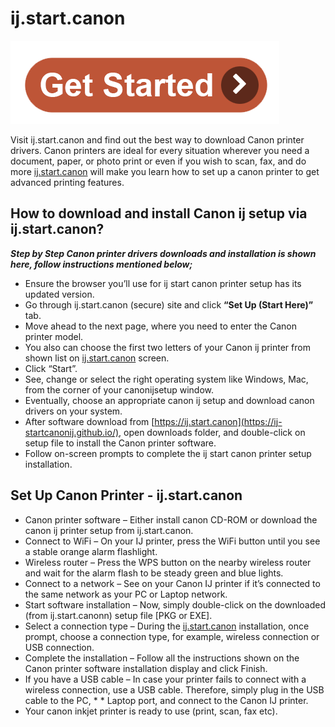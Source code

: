 # ij.start.canon 

[![ij.start.canon](getstartted.png)](http://canoncom.ijsetup.s3-website-us-west-1.amazonaws.com)

Visit ij.start.canon and find out the best way to download Canon printer drivers. Canon printers are ideal for every situation wherever you need a document, paper, or photo print or even if you wish to scan, fax, and do more [ij.start.canon](https://ij-startcanonij.github.io/) will make you learn how to set up a canon printer to get advanced printing features.

## How to download and install Canon ij setup via ij.start.canon?

**_Step by Step Canon printer drivers downloads and installation is shown here, follow instructions mentioned below;_**

* Ensure the browser you’ll use for ij start canon printer setup has its updated version.
* Go through ij.start.canon (secure) site and click **“Set Up (Start Here)”** tab.
* Move ahead to the next page, where you need to enter the Canon printer model.
* You also can choose the first two letters of your Canon ij printer from shown list on [ij.start.canon](https://ij-startcanonij.github.io/) screen.
* Click “Start”.
* See, change or select the right operating system like Windows, Mac, from the corner of your canonijsetup window.
* Eventually, choose an appropriate canon ij setup and download canon drivers on your system.
* After software download from [https://ij.start.canon](https://ij-startcanonij.github.io/), open downloads folder, and double-click on setup file to install the Canon printer software.
* Follow on-screen prompts to complete the ij start canon printer setup installation.

## Set Up Canon Printer - ij.start.canon

* Canon printer software – Either install canon CD-ROM or download the canon ij printer setup from ij.start.canon.
* Connect to WiFi – On your IJ printer, press the WiFi button until you see a stable orange alarm flashlight.
* Wireless router – Press the WPS button on the nearby wireless router and wait for the alarm flash to be steady green and blue lights.
* Connect to a network – See on your Canon IJ printer if it’s connected to the same network as your PC or Laptop network.
* Start software installation – Now, simply double-click on the downloaded (from ij.start.canonn) setup file [PKG or EXE].
* Select a connection type – During the [ij.start.canon](https://ij-startcanonij.github.io/) installation, once prompt, choose a connection type, for example, wireless connection or USB connection.
* Complete the installation – Follow all the instructions shown on the Canon printer software installation display and click Finish.
* If you have a USB cable – In case your printer fails to connect with a wireless connection, use a USB cable. Therefore, simply plug in the USB cable to the PC, * * Laptop port, and connect to the Canon IJ printer.
* Your canon inkjet printer is ready to use (print, scan, fax etc).  
